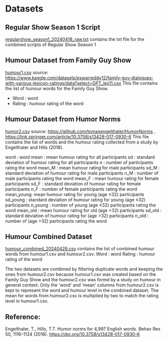 # Datasets
## Regular Show Season 1 Script
[regularshow_season1_20240418_raw.txt](https://github.com/azrazainol/STQD6324_Assignment_01/blob/b6744ea4f807cc9f00b9bf7c615f87ad66d1c8ba/data/regularshow_season1_20240418_raw.txt) contains the txt file for the combined scripts of Regular Show Season 1

## Humour Dataset from Family Guy Show
[humour1.csv](https://github.com/azrazainol/STQD6324_Assignment_01/blob/85feb91959e239b91a75735280973fcf102fdccf/data/humour1.csv) source: https://www.kaggle.com/datasets/eswarreddy12/family-guy-dialogues-with-various-lexicon-ratings/data?select=GPT_lex11.csv
This file contains the list of humour words for the Family Guy Show.
- Word      : word
- Rating    : humour rating of the word

## Humour Dataset from Humor Norms
[humor2.csv](https://github.com/azrazainol/STQD6324_Assignment_01/blob/b6744ea4f807cc9f00b9bf7c615f87ad66d1c8ba/data/humour2.csv) source: https://github.com/tomasengelthaler/HumorNorms , https://link.springer.com/article/10.3758/s13428-017-0930-6
This file contains the list of words and the humour rating collected from a study by Engelthaler and Hills (2018).

word      : word
mean      : mean humour rating for all participants
sd        : standard deviation of humour rating for all participants
n         : number of participants rating the word
mean_M    : mean humour rating for male participants
sd_M      : standard deviation of humour rating for male participants
n_M       : number of male participants rating the word
mean_F    : mean humour rating for female participants
sd_F      : standard deviation of humour rating for female participants
n_F       : number of female participants rating the word
mean_young: mean humour rating for young (age ≤32) participants
sd_young  : standard deviation of humour rating for young (age ≤32) participants
n_young   : number of young (age ≤32) participants rating the word
mean_old  : mean humour rating for old (age >32) participants
sd_old    : standard deviation of humour rating for (age >32) participants
n_old     : number of (age >32) participants rating the word

## Humour Combined Dataset
[humour_combined_20240426.csv](https://github.com/azrazainol/STQD6324_Assignment_01/blob/b6744ea4f807cc9f00b9bf7c615f87ad66d1c8ba/data/humour_combined_20240426.csv) contains the list of combined humour words from humour1.csv and humour2.csv.
Word      : word
Rating    : humour rating of the word

The two datasets are combined by filtering duplicate words and keeping the ones from humour2.csv because humour1.csv was created based on the Family Guy Show and the humour2.csv was formd by a study on humour in general context. Only the 'word' and 'mean' columns from humour2.csv is kept to represent the word and humour level in the combined dataset. The mean for words from humour2.csv is multiplied by two to match the rating level in humour1.csv.

## Reference:
Engelthaler, T., Hills, T.T. Humor norms for 4,997 English words. Behav Res 50, 1116–1124 (2018). https://doi.org/10.3758/s13428-017-0930-6
